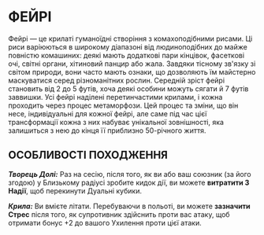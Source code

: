 ﻿# ФЕЙРІ

Фейрі — це крилаті гуманоїдні створіння з комахоподібними рисами.  Ці риси варіюються в широкому діапазоні від людиноподібних до майже повністю комашиних: деякі мають додаткові пари кінцівок, фасеткові очі, світні органи, хітиновий панцир або жала.  Завдяки тісному зв'язку зі світом природи, вони часто мають ознаки, що дозволяють їм майстерно маскуватися серед різноманітних рослин.  Середній зріст фейрі становить від 2 до 5 футів, хоча деякі особини можуть сягати й 7 футів заввишки.  Усі фейрі наділені перетинчастими крилами, і кожна проходить через процес метаморфози.  Цей процес та зміни, що він несе, індивідуальні для кожної фейрі, але саме під час цієї трансформації кожна з них набуває унікальної зовнішності, яка залишиться з нею до кінця її приблизно 50-річного життя. 

## ОСОБЛИВОСТІ ПОХОДЖЕННЯ

***Творець Долі:*** Раз на сесію, після того, як ви або ваш союзник (за його згодою) у Близькому радіусі зробите кидок дії, ви можете **витратити 3 Надії**, щоб перекинути Дуальні кубики. 

***Крила:*** Ви вмієте літати. Перебуваючи в польоті, ви можете **зазначити Стрес** після того, як супротивник здійснить проти вас атаку, щоб отримати бонус +2 до вашого Ухилення проти цієї атаки.